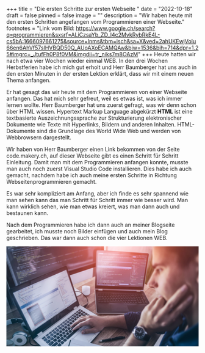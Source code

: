 +++
title = "Die ersten Schritte zur ersten Webseite "
date = "2022-10-18"
draft = false
pinned = false
image = ""
description = "Wir haben heute mit den ersten Schritten angefangen vom Programmieren einer Webseite."
footnotes = "L﻿ink vom Bild: https://www.google.ch/search?q=programmieren&sxsrf=ALiCzsaYb_ZD_l4c2MvkRybRkE4L-cs5bA:1666097661275&source=lnms&tbm=isch&sa=X&ved=2ahUKEwjVoIu66en6AhVf57sIHVBQD50Q_AUoAXoECAMQAw&biw=1536&bih=714&dpr=1.25#imgrc=_JtufFh0P8f0VM&imgdii=tr_niks7m8OAzM"
+++
H﻿eute hatten wir nach etwa vier Wochen wieder einmal WEB. In den drei Wochen Herbstferien habe ich mich gut erholt und Herr Baumberger hat uns auch in den ersten Minuten in der ersten Lektion erklärt, dass wir mit einem neuen Thema anfangen.

E﻿r hat gesagt das wir heute mit dem Programmieren von einer Webseite anfangen. Das hat mich sehr gefreut, weil es etwas ist, was ich immer lernen wollte. Herr Baumberger hat uns zuerst gefragt, was wir denn schon über HTML wissen. Hypertext Markup Language abgekürzt **HTML** ist eine textbasierte Auszeichnungssprache zur Strukturierung elektronischer Dokumente wie Texte mit Hyperlinks, Bildern und anderen Inhalten. HTML-Dokumente sind die Grundlage des World Wide Web und werden von Webbrowsern dargestellt.

Wir haben von Herr Baumberger einen Link bekommen von der Seite code.makery.ch, auf dieser Webseite gibt es einen Schritt für Schritt Einleitung. Damit man mit dem Programmieren anfangen konnte, musste man auch noch zuerst Visual Studio Code installieren. Dies habe ich auch gemacht, nachdem habe ich auch meine ersten Schritte in Richtung Webseitenprogrammieren gemacht.

Es war sehr kompliziert am Anfang, aber ich finde es sehr spannend wie man sehen kann das man Schritt für Schritt immer wie besser wird. Man kann wirklich sehen, wie man etwas kreiert, was man dann auch und bestaunen kann.

Nach dem Programmieren habe ich dann auch an meiner Blogseite gearbeitet, ich musste noch Bilder einfügen und auch mein Blog geschrieben. Das war dann auch schon die vier Lektionen WEB.



![](programmieren-lernen-leicht-gemacht-online.jpg)